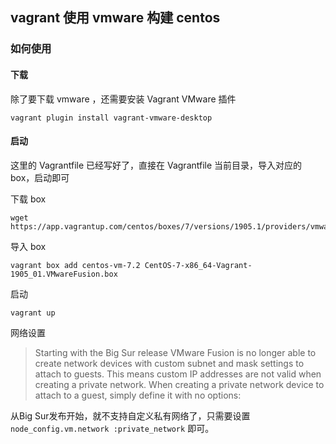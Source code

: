 ## vagrant 使用 vmware 构建 centos  

### 如何使用

#### 下载

除了要下载 vmware ，还需要安装 Vagrant VMware 插件  

```
vagrant plugin install vagrant-vmware-desktop
```

#### 启动

这里的 Vagrantfile 已经写好了，直接在 Vagrantfile 当前目录，导入对应的 box，启动即可     

下载 box   

```
wget https://app.vagrantup.com/centos/boxes/7/versions/1905.1/providers/vmware_desktop.box 
```

导入 box    

```
vagrant box add centos-vm-7.2 CentOS-7-x86_64-Vagrant-1905_01.VMwareFusion.box
```  

启动   

```
vagrant up
```  


网络设置  

> Starting with the Big Sur release VMware Fusion is no longer able to create network devices with custom subnet and mask settings to attach to guests. This means custom IP addresses are not valid when creating a private network. When creating a private network device to attach to a guest, simply define it with no options:

从Big Sur发布开始，就不支持自定义私有网络了，只需要设置 `node_config.vm.network :private_network` 即可。  